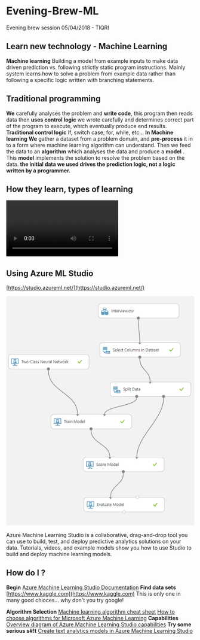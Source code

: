 # Evening-Brew-ML
Evening brew session 05/04/2018 - TIQRI
## Learn new technology - Machine Learning

__Machine learning__
Building a model from example inputs to make data driven prediction vs. following strictly static program instructions. Mainly system learns how to solve a problem from example data rather than following a specific logic written with branching statements.
## Traditional programming
__We__ carefully analyses the problem and __write code__, this program then reads data then __uses control logic__ we wrote carefully and determines correct part of the program to execute, which eventually produce end results.
__Traditional control logic__
If, switch case, for, while, etc…
__In Machine learning__
__We__ gather a dataset from a problem domain, and __pre-process__ it in to a form where machine learning algorithm can understand. Then we feed the data to an __algorithm__ which analyses the data and produce a __model__ . This __model__ implements the solution to resolve the problem based on the data.
__the initial data we used drives the prediction logic, not a logic written by a programmer.__
## How they learn, types of learning
![check the video](https://github.com/rangasurendra/evening-brew-ml/blob/master/files/learining.mp4)

## Using Azure ML Studio
[https://studio.azureml.net/](https://studio.azureml.net/)

![Expiriment](https://github.com/rangasurendra/evening-brew-ml/blob/master/files/images/interview-two-class-prediction.PNG)

Azure Machine Learning Studio is a collaborative, drag-and-drop tool you can use to build, test, and deploy predictive analytics solutions on your data. Tutorials, videos, and example models show you how to use Studio to build and deploy machine learning models.

## How do I ?
__Begin__ 
[Azure Machine Learning Studio Documentation](https://docs.microsoft.com/en-us/azure/machine-learning/studio/)
__Find data sets__
[https://www.kaggle.com](https://www.kaggle.com)
This is only one in many good chioces... why don't you try google!

__Algorithm Selection__ 
[Machine learning algorithm cheat sheet](https://docs.microsoft.com/en-us/azure/machine-learning/studio/algorithm-cheat-sheet)
[How to choose algorithms for Microsoft Azure Machine Learning](https://docs.microsoft.com/en-us/azure/machine-learning/studio/algorithm-choice)
__Capabilities__ 
[Overview diagram of Azure Machine Learning Studio capabilities](https://docs.microsoft.com/en-us/azure/machine-learning/studio/studio-overview-diagram)
__Try some serious s#!t__
[Create text analytics models in Azure Machine Learning Studio](https://docs.microsoft.com/en-us/azure/machine-learning/studio/text-analytics-module-tutorial)